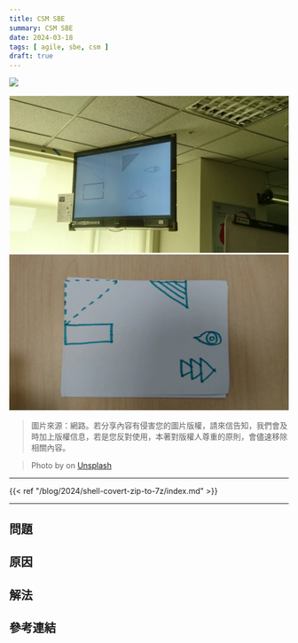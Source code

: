 ```yaml
---
title: CSM SBE
summary: CSM SBE
date: 2024-03-18
tags: [ agile, sbe, csm ]
draft: true
---
```


![](./cover.webp)

![](./SBE_Question.webp)
![](./SBE_Answer.webp)

> 圖片來源：網路。若分享內容有侵害您的圖片版權，請來信告知，我們會及時加上版權信息，若是您反對使用，本著對版權人尊重的原則，會儘速移除相關內容。

> Photo by []() on [Unsplash]()


---
{{< ref "/blog/2024/shell-covert-zip-to-7z/index.md" >}}

---

## 問題
## 原因
## 解法

## 參考連結